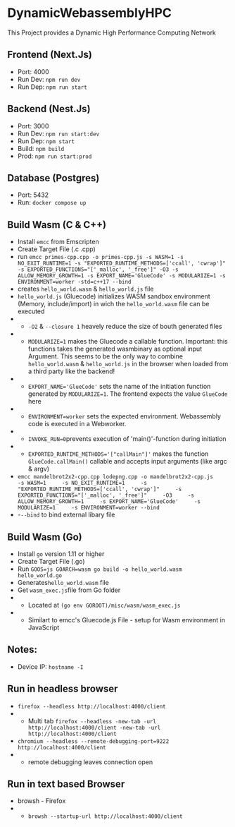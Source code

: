 # DynamicWebassemblyHPC
This Project provides a Dynamic High Performance Computing Network

## Frontend (Next.Js)
- Port: 4000
- Run Dev: `npm run dev`
- Run Dep: `npm run start`

## Backend (Nest.Js)
- Port: 3000
- Run Dev: `npm run start:dev`
- Run Dep: `npm start`
- Build: `npm build`
- Prod: `npm run start:prod`

## Database (Postgres)
- Port: 5432
- Run: `docker compose up`

## Build Wasm (C & C++)
- Install `emcc` from Emscripten
- Create Target File (.c .cpp)
- run `emcc primes-cpp.cpp -o primes-cpp.js -s WASM=1 -s NO_EXIT_RUNTIME=1 -s "EXPORTED_RUNTIME_METHODS=['ccall', 'cwrap']" -s EXPORTED_FUNCTIONS="['_malloc', '_free']" -O3 -s ALLOW_MEMORY_GROWTH=1 -s EXPORT_NAME='GlueCode' -s MODULARIZE=1 -s ENVIRONMENT=worker -std=c++17 --bind`
- creates `hello_world.wasm` & `hello_world.js` file
- `hello_world.js` (Gluecode) initializes WASM sandbox environment (Memory, include/import) in wich the `hello_world.wasm` file can be executed
- - `-O2` & `--closure 1` heavely reduce the size of bouth generated files
- - `MODULARIZE=1` makes the Gluecode a callable function. Important: this functions takes the generated wasmbinary as optional input Argument. This seems to be the only way to combine `hello_world.wasm` & `hello_world.js` in the browser when loaded from a third party like the backend!
- - `EXPORT_NAME='GlueCode'` sets the name of the initiation function generated by `MODULARIZE=1`. The frontend expects the value `GlueCode` here
- - `ENVIRONMENT=worker` sets the expected environment. Webassembly code is executed in a Webworker.
- - `INVOKE_RUN=0`prevents execution of 'main()'-function during initiation
- - `EXPORTED_RUNTIME_METHODS='["callMain"]'` makes the function `GlueCode.callMain()` callable and accepts input arguments (like argc & argv)
- `emcc mandelbrot2x2-cpp.cpp lodepng.cpp -o mandelbrot2x2-cpp.js     -s WASM=1     -s NO_EXIT_RUNTIME=1     -s "EXPORTED_RUNTIME_METHODS=['ccall', 'cwrap']"     -s EXPORTED_FUNCTIONS="['_malloc', '_free']"     -O3     -s ALLOW_MEMORY_GROWTH=1     -s EXPORT_NAME='GlueCode'     -s MODULARIZE=1     -s ENVIRONMENT=worker --bind`
- -`--bind` to bind external libary file

## Build Wasm (Go)
- Install `go` version 1.11 or higher
- Create Target File (.go)
- Run `GOOS=js GOARCH=wasm go build -o hello_world.wasm hello_world.go`
- Generates`hello_world.wasm` file
- Get `wasm_exec.js`file from Go folder
- - Located at `(go env GOROOT)/misc/wasm/wasm_exec.js`
- - Similart to emcc's Gluecode.js File - setup for Wasm environment in JavaScript 

## Notes:
- Device IP: `hostname -I`

## Run in headless browser
- `firefox --headless http://localhost:4000/client`
- - Multi tab `firefox --headless -new-tab -url http://localhost:4000/client -new-tab -url http://localhost:4000/client`
- `chromium --headless --remote-debugging-port=9222 http://localhost:4000/client`
- - remote debugging leaves connection open

## Run in text based Browser
- browsh - Firefox
- - `browsh --startup-url http://localhost:4000/client`
